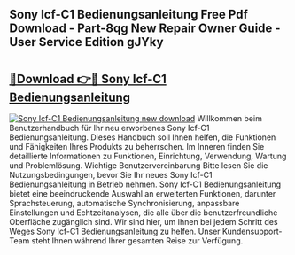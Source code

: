 ## Sony Icf-C1 Bedienungsanleitung Free Pdf Download - Part-8qg New Repair Owner Guide - User Service Edition gJYky

# <h2><a href="http://df4839k.blite.top/?on=Sony+Icf-C1+Bedienungsanleitung">🔗Download 👉🔴 Sony Icf-C1 Bedienungsanleitung</a></h2>

[![Sony Icf-C1 Bedienungsanleitung new download](https://i.imgur.com/lujVjoI.png)](http://df4839k.blite.top/?on=Sony+Icf-C1+Bedienungsanleitung)
Willkommen beim Benutzerhandbuch für Ihr neu erworbenes Sony Icf-C1 Bedienungsanleitung. Dieses Handbuch soll Ihnen helfen, die Funktionen und Fähigkeiten Ihres Produkts zu beherrschen. Im Inneren finden Sie detaillierte Informationen zu Funktionen, Einrichtung, Verwendung, Wartung und Problemlösung. Wichtige Benutzervereinbarung Bitte lesen Sie die Nutzungsbedingungen, bevor Sie Ihr neues Sony Icf-C1 Bedienungsanleitung in Betrieb nehmen. Sony Icf-C1 Bedienungsanleitung bietet eine beeindruckende Auswahl an erweiterten Funktionen, darunter Sprachsteuerung, automatische Synchronisierung, anpassbare Einstellungen und Echtzeitanalysen, die alle über die benutzerfreundliche Oberfläche zugänglich sind. Wir sind hier, um Ihnen bei jedem Schritt des Weges Sony Icf-C1 Bedienungsanleitung zu helfen. Unser Kundensupport-Team steht Ihnen während Ihrer gesamten Reise zur Verfügung.
